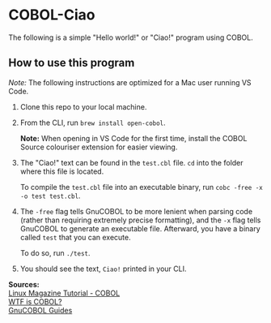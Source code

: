 # COBOL-Ciao

The following is a simple "Hello world!" or "Ciao!" program using COBOL.

## How to use this program

 *Note:* The following instructions are optimized for a Mac user running VS Code.

1. Clone this repo to your local machine.

1. From the CLI, run `brew install open-cobol`.<br/>

    **Note:** When opening in VS Code for the first time, install the COBOL Source colouriser extension for easier viewing.

1. The "Ciao!" text can be found in the `test.cbl` file. `cd` into the folder where this file is located.<br/>

    To compile the `test.cbl` file into an executable binary, run `cobc -free -x -o test test.cbl`.

1. The `-free` flag tells GnuCOBOL to be more lenient when parsing code (rather than requiring extremely precise formatting), and the `-x` flag tells GnuCOBOL to generate an executable file. Afterward, you have a binary called `test` that you can execute.<br/>

    To do so, run `./test`.

1. You should see the text, `Ciao!` printed in your CLI.

**Sources:**<br/>
[Linux Magazine Tutorial - COBOL](https://www.linux-magazine.com/Issues/2017/204/Tutorials-COBOL#article_l2)<br/>
[WTF is COBOL?](https://youtu.be/TKOr43VmlC0)<br/>
[GnuCOBOL Guides](https://open-cobol.sourceforge.io/)

